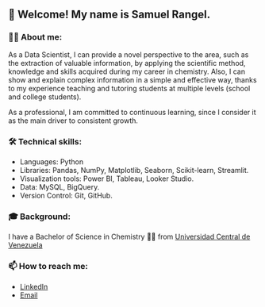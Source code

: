 ## 👋 Welcome! My name is Samuel Rangel.

### 🙋‍♂️ About me:
As a Data Scientist, I can provide a novel perspective to the area, such as the extraction of valuable information, by applying the scientific method, knowledge and skills acquired during my career in chemistry. Also, I can show and explain complex information in a simple and effective way, thanks to my experience teaching and tutoring students at multiple levels (school and college students).

As a professional, I am committed to continuous learning, since I consider it as the main driver to consistent growth.

### 🛠 Technical skills:
* Languages: Python
* Libraries: Pandas, NumPy, Matplotlib, Seaborn, Scikit-learn, Streamlit.
* Visualization tools: Power BI, Tableau, Looker Studio.
* Data: MySQL, BigQuery.
* Version Control: Git, GitHub.

### 🎓 Background:
I have a Bachelor of Science in Chemistry 👨‍🔬 from [Universidad Central de Venezuela](http://www.ucv.ve)

### 📫 How to reach me:
* [LinkedIn](https://www.linkedin.com/in/samuel-antonio-rangel-sar021/)
* [Email](samuel.rangel.021@gmail.com)
